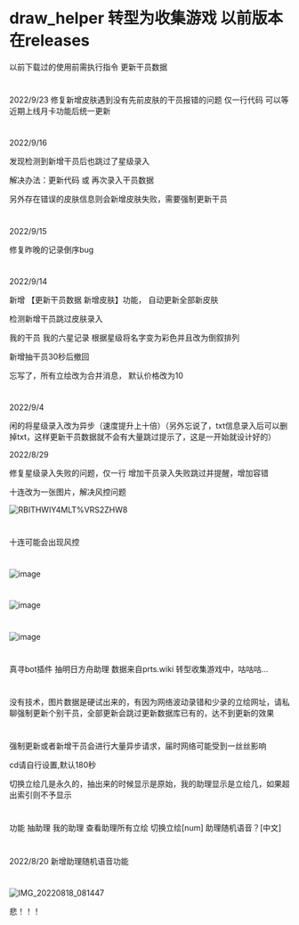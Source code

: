 
# draw_helper 转型为收集游戏 以前版本在releases
以前下载过的使用前需执行指令   更新干员数据


#
2022/9/23
修复新增皮肤遇到没有先前皮肤的干员报错的问题
仅一行代码
可以等近期上线月卡功能后统一更新
#
2022/9/16

发现检测到新增干员后也跳过了星级录入

解决办法：更新代码 或 再次录入干员数据

另外存在错误的皮肤信息则会新增皮肤失败，需要强制更新干员
#
2022/9/15

修复昨晚的记录倒序bug

#
2022/9/14

新增 【更新干员数据 新增皮肤】功能， 自动更新全部新皮肤

检测新增干员跳过皮肤录入

我的干员 我的六星记录 根据星级将名字变为彩色并且改为倒叙排列

新增抽干员30秒后撤回

忘写了，所有立绘改为合并消息， 默认价格改为10


#
2022/9/4

闲的将星级录入改为异步（速度提升上十倍）（另外忘说了，txt信息录入后可以删掉txt，这样更新干员数据就不会有大量跳过提示了，这是一开始就设计好的）

2022/8/29

修复星级录入失败的问题，仅一行
增加干员录入失败跳过并提醒，增加容错

十连改为一张图片，解决风控问题

![RBITHWIY4MLT%VRS2`Z`HW8](https://user-images.githubusercontent.com/94435821/187234432-09b94c14-ee8f-4e4c-85c9-57f83eb57bd2.jpg)

#
十连可能会出现风控
#
![image](https://user-images.githubusercontent.com/94435821/187121038-7051748b-e427-4036-b1f7-21dc5beef325.png)
#
![image](https://user-images.githubusercontent.com/94435821/187121918-78006097-a104-45c7-b827-1f4887cdcae8.png)
#

#
![image](https://user-images.githubusercontent.com/94435821/187122134-34f34dbf-2356-4d1c-918c-fa0f0a2ae7c6.png)
#
真寻bot插件 抽明日方舟助理 数据来自prts.wiki 
转型收集游戏中，咕咕咕...
#
没有技术，图片数据是硬试出来的，有因为网络波动录错和少录的立绘网址，请私聊强制更新个别干员，全部更新会跳过更新数据库已有的，达不到更新的效果
#
强制更新或者新增干员会进行大量异步请求，届时网络可能受到一丝丝影响

cd请自行设置,默认180秒

切换立绘几是永久的，抽出来的时候显示是原始，我的助理显示是立绘几，如果超出索引则不予显示
#
功能 抽助理 我的助理 查看助理所有立绘 切换立绘[num] 助理随机语音？[中文]

#
2022/8/20
新增助理随机语音功能

#

![IMG_20220818_081447](https://user-images.githubusercontent.com/94435821/185560720-c5c40b96-0e8a-46ba-8ea6-4a3bf6f0259f.jpg)

悲！！！
